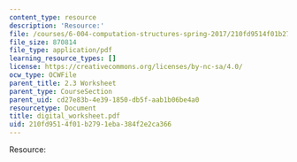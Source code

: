 ```yaml
---
content_type: resource
description: 'Resource:'
file: /courses/6-004-computation-structures-spring-2017/210fd9514f01b2791eba384f2e2ca366_digital_worksheet.pdf
file_size: 870814
file_type: application/pdf
learning_resource_types: []
license: https://creativecommons.org/licenses/by-nc-sa/4.0/
ocw_type: OCWFile
parent_title: 2.3 Worksheet
parent_type: CourseSection
parent_uid: cd27e83b-4e39-1850-db5f-aab1b06be4a0
resourcetype: Document
title: digital_worksheet.pdf
uid: 210fd951-4f01-b279-1eba-384f2e2ca366
---
```

Resource: